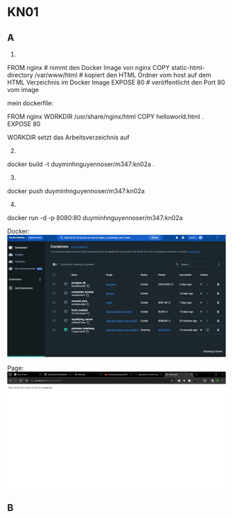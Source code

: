 # KN01

## A
1.
FROM nginx # nimmt den Docker Image von nginx
COPY static-html-directory /var/www/html # kopiert den HTML Ordner vom host auf dem HTML Verzeichnis im Docker Image
EXPOSE 80 # veröffentlicht den Port 80 vom image


mein dockerfile:

FROM nginx
WORKDIR /usr/share/nginx/html
COPY helloworld.html .
EXPOSE 80

WORKDIR setzt das Arbeitsverzeichnis auf 

2.
docker build -t duyminhnguyennoser/m347:kn02a .

3.
docker push duyminhnguyennoser/m347:kn02a

4.
docker run -d -p 8080:80 duyminhnguyennoser/m347:kn02a

Docker: ![alt text](https://github.com/duyminh-nguyen/M347DuyMinhNguyenTBZ/blob/main/KN02/imagecontainerkn02a.png)

Page: ![alt text](https://github.com/duyminh-nguyen/M347DuyMinhNguyenTBZ/blob/main/KN02/helloworldpicture.png)

## B 
